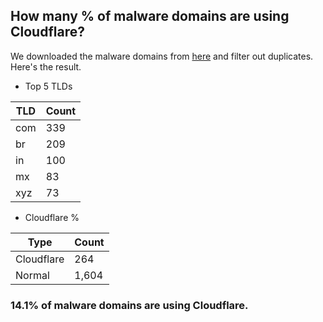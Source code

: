 ## How many % of malware domains are using Cloudflare?


We downloaded the malware domains from [here](https://urlhaus.abuse.ch) and filter out duplicates.
Here's the result.


[//]: # (start replacement)


- Top 5 TLDs

| TLD | Count |
| --- | --- |
| com | 339 |
| br | 209 |
| in | 100 |
| mx | 83 |
| xyz | 73 |


- Cloudflare %

| Type | Count |
| --- | --- |
| Cloudflare | 264 |
| Normal | 1,604 |


### 14.1% of malware domains are using Cloudflare.